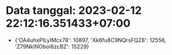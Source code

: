 # Data tanggal: 2023-02-12 22:12:16.351433+07:00

* {'OA4uhxPILyIMcx78': 10897, 'Xk6fu8C9NQrsFQZ8': 12556, 'Z79NklNOboi6zcBZ': 15229}
